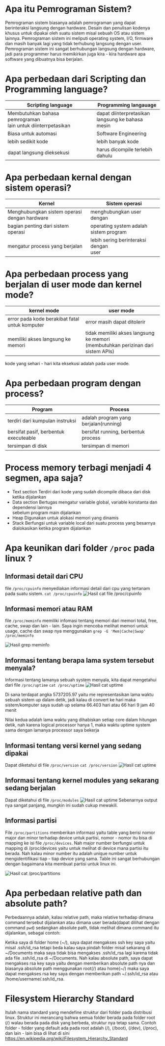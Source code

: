 # Apa itu Pemrograman Sistem?
Pemrograman sistem biasanya adalah pemrograman yang dapat berinteraksi langsung dengan hardware. Desain dan penulisan kodenya khusus untuk dipakai oleh suatu sistem misal sebuah OS atau sistem lainnya. Pemrograman sistem ini meliputi operating system, I/O, firmware dan masih banyak lagi yang tidak terhubung langsung dengan user. Pemrograman sistem ini sangat berhubungan langsung dengan hardware, jadi para programmer harus memikirkan juga kira - kira hardware apa software yang dibuatnya bisa berjalan. 

# Apa perbedaan dari Scripting dan Programming language?
| Scripting language | Programming langauage |
| -------------------| --------------------- |
| Membutuhkan bahasa pemrograman<br>lain untuk diinterrpetasikan | dapat diinterpretasikan<br>langsung ke bahasa mesin |
| Biasa untuk automasi | Software Engineering |
| lebih sedikit kode | lebih banyak kode |
| dapat langsung dieksekusi | harus dicompile terlebih<br>dahulu |

# Apa perbedaan kernal dengan sistem operasi?
| Kernel | Sistem operasi |
| -------| -------------- |
| Menghubungkan sistem operasi dengan hardware | menghubungkan user dengan |
| bagian penting dari sistem operasi | operating system adalah sistem program |
| mengatur process yang berjalan | lebih sering berinteraksi dengan<br>user |

# Apa perbedaan process yang berjalan di user mode dan kernel mode?
| kernel mode | user mode |
| ----------- | --------- |
| error pada kode berakibat fatal untuk komputer | error masih dapat ditolerir |
| memiliki akses langsung ke memori | tidak memiliki akses langsung ke memori<br>(membutuhkan perizinan dari sistem APIs) |
kode yang sehari - hari kita eksekusi adalah pada user mode.

# Apa perbedaan program dengan process?
| Program | Process |
| ------- | ------- |
| terdiri dari kumpulan instruksi | adalah program yang berjalan(running) |
| bersifat pasif, berbentuk executeable | bersifat running, berbentuk process |
| tersimpan di disk | tersimpan di memori |

# Process memory terbagi menjadi 4 segmen, apa saja?
* Text section
Terdiri dari kode yang sudah dicompile dibaca dari disk ketika dijalankan
* Data section
Bertugas mengatur variable global, variable konstanta dan dependensi lainnya<br>sebelum program main dijalankan
* Heap
Digunakan untuk alokasi memori yang dinamis
* Stack
Berfungsi untuk variable local dari suatu process yang besarnya dialokasikan ketika program dijalankan

# Apa keunikan dari folder `/proc` pada linux ?
## Informasi detail dari CPU
file `/proc/cpuinfo` menyediakan informasi detail dari cpu yang tertanam pada suatu sistem.
`cat /proc/cpuinfo`
![Hasil cat file /proc/cpuinfo](/images/cpuinfo.png)

## Informasi memori atau RAM
file `/proc/meminfo` memiliki infomasi tentang memori dari memori total, free, cache, swap dan lain - lain. Saya ingin mencoba melihat memori untuk usage, cache dan swap nya menggunakan
`grep -E 'Mem|Cache|Swap' /proc/meminfo`

![Hasil grep meminfo](/images/meminfo.png)

## Informasi tentang berapa lama system tersebut menyala?
Informasi tentang lamanya sebuah system menyala, kita dapat mengetahui dari file `/proc/uptime`
`cat /proc/uptime`
![Hasil cat uptime](/images/uptime.png)

Di sana terdapat angka 5737205.97 yaitu me representasikan lama waktu sebuah sistem up dalam detik, jadi kalau di convert ke hari maka sistem/komputer saya sudah up selama 66.403 hari atau 66 hari 9 jam 40 menit

Nilai kedua adalah lama waktu yang dihabiskan setiap core dalam hitungan detik, nah karena logical processor hanya 1, maka waktu uptime system sama dengan lamanya processor saya bekerja

## Informasi tentang versi kernel yang sedang dipakai
Dapat diketahui di file `/proc/version`
`cat /proc/version`
![Hasil cat uptime](/images/kernel-version.png)

## Informasi tentang kernel modules yang sekarang sedang berjalan
Dapat diketahui di file `/proc/modules`
![Hasil cat uptime](/images/kernel-modules.png)
Sebenarnya output nya sangat panjang, mungkin ini sudah cukup mewakili.

## Informasi partisi
File `/proc/partitions` memberikan informasi yaitu  table yang berisi nomor major dan minor terhadap device untuk partisi, nomor - nomor itu bisa di mapping ke isi file `/proc/devices`.  Nah major number berfungsi untuk mapping di /proc/devices yaitu untuk melihat di device mana partisi itu berada. Nah kalau minor number itu adalah unique number untuk mengidentifikasi tiap - tiap device yang sama. Table ini sangat berhubungan dengan bagaimana kita membuat partisi untuk linux ini.

![Hasil cat /proc/partitions](/images/partitions.png)


# Apa perbedaan relative path dan absolute path?
Perbedaannya adalah, kalau relative path, maka relative terhadap dimana command tersebut dijalankan atau dimana user berada(dapat dilihat dengan command `pwd`) sedangkan absolute path, tidak melihat dimana command itu dijalankan, sebagai contoh:

Ketika saya di folder home (\~/), saya dapat mengakses ssh key saya yaitu misal .ssh/id_rsa tetapi beda kalau saya pindah folder misal sekarang di \~/Documents maka saya tidak bisa mengakses .ssh/id_rsa lagi karena tidak ada file .ssh/id_rsa di \~/Documents.
Nah kalau absolute path, saya dapat mengakses rsa key saya yaitu dengan memberikan absolute path nya dan biasanya absolute path menggunakan root(/) atau home(\~/) maka saya dapat mengakses rsa key saya dengan memberikan path \~/.ssh/id_rsa atau /home/username/.ssh/id_rsa.

# Filesystem Hierarchy Standard
Itulah nama standard yang mendefine struktur dari folder pada distribusi linux. Struktur ini merancang bahwa semua folder berada pada folder root (/) walau berada pada disk yang berbeda, struktur nya tetap sama. Contoh folder - folder yang default ada pada root adalah (/), (/boot), (/dev), (/proc), dan lain - lain bisa di lihat di sini https://en.wikipedia.org/wiki/Filesystem_Hierarchy_Standard